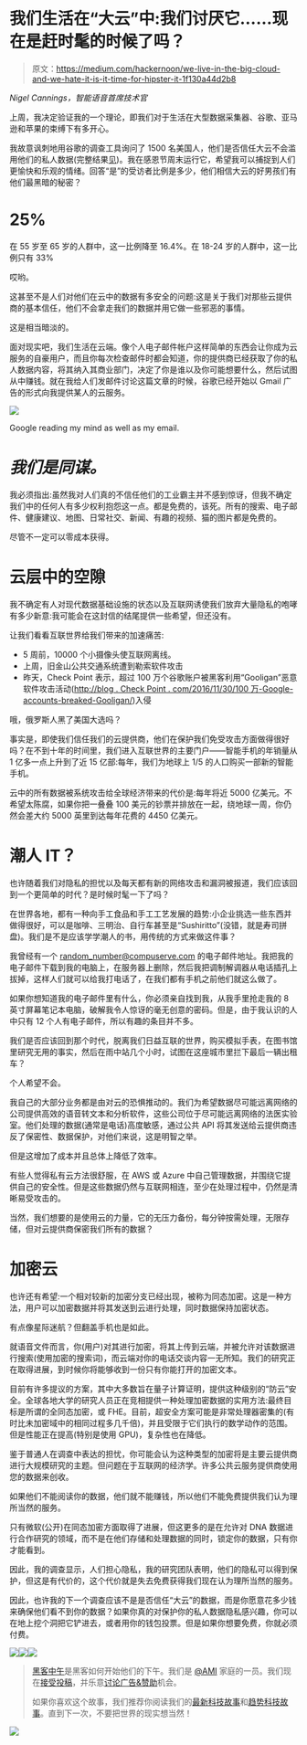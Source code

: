 # 我们生活在“大云”中:我们讨厌它……现在是赶时髦的时候了吗？

> 原文：<https://medium.com/hackernoon/we-live-in-the-big-cloud-and-we-hate-it-is-it-time-for-hipster-it-1f130a44d2b8>

*Nigel Cannings，智能语音首席技术官*

上周，我决定验证我的一个理论，即我们对于生活在大型数据采集器、谷歌、亚马逊和苹果的束缚下有多开心。

我故意讽刺地用谷歌的调查工具询问了 1500 名美国人，他们是否信任大云不会滥用他们的私人数据(完整结果[见](https://surveys.google.com/reporting/survey?survey=fwn6wwimqoqkezlhur3zrdh2oe))。我在感恩节周末运行它，希望我可以捕捉到人们更愉快和乐观的情绪。回答“是”的受访者比例是多少，他们相信大云的好男孩们有他们最黑暗的秘密？

# 25%

在 55 岁至 65 岁的人群中，这一比例降至 16.4%。在 18-24 岁的人群中，这一比例只有 33%

哎哟。

这甚至不是人们对他们在云中的数据有多安全的问题:这是关于我们对那些云提供商的基本信任，他们不会拿走我们的数据并用它做一些邪恶的事情。

这是相当暗淡的。

面对现实吧，我们生活在云端。像个人电子邮件帐户这样简单的东西会让你成为云服务的自豪用户，而且你每次检查邮件时都会知道，你的提供商已经获取了你的私人数据内容，将其纳入其商业部门，决定了你是谁以及你可能想要什么，然后试图从中赚钱。就在我给人们发邮件讨论这篇文章的时候，谷歌已经开始以 Gmail 广告的形式向我提供某人的云服务。

![](img/40daab95b88ed6cf2514b32003bc6fb9.png)

Google reading my mind as well as my email.

# *我们是同谋。*

我必须指出:虽然我对人们真的不信任他们的工业霸主并不感到惊讶，但我不确定我们中的任何人有多少权利抱怨这一点。都是免费的，该死。所有的搜索、电子邮件、健康建议、地图、日常社交、新闻、有趣的视频、猫的图片都是免费的。

尽管不一定可以零成本获得。

# 云层中的空隙

我不确定有人对现代数据基础设施的状态以及互联网诱使我们放弃大量隐私的咆哮有多少新意:我可能会在这封信的结尾提供一些希望，但还没有。

让我们看看互联世界给我们带来的加速痛苦:

*   5 周前，10000 个小摄像头使互联网离线。
*   上周，旧金山公共交通系统遭到勒索软件攻击
*   昨天，Check Point 表示，超过 100 万个谷歌账户被黑客利用“Gooligan”恶意软件攻击活动([http://blog . Check Point . com/2016/11/30/100 万-Google-accounts-breaked-Gooligan/](http://blog.checkpoint.com/2016/11/30/1-million-google-accounts-breached-gooligan/))入侵

哦，俄罗斯人黑了美国大选吗？

事实是，即使我们信任我们的云提供商，他们在保护我们免受攻击方面做得很好吗？在不到十年的时间里，我们进入互联世界的主要门户——智能手机的年销量从 1 亿多一点上升到了近 15 亿部:每年，我们为地球上 1/5 的人口购买一部新的智能手机。

云中的所有数据被系统攻击给全球经济带来的代价是:每年将近 5000 亿美元。不希望太陈腐，如果你把一叠叠 100 美元的钞票并排放在一起，绕地球一周，你仍然会差大约 5000 英里到达每年花费的 4450 亿美元。

# 潮人 IT？

也许随着我们对隐私的担忧以及每天都有新的网络攻击和漏洞被报道，我们应该回到一个更简单的时代？是时候时髦一下了吗？

在世界各地，都有一种向手工食品和手工工艺发展的趋势:小企业挑选一些东西并做得很好，可以是咖啡、三明治、自行车甚至是“Sushiritto”(没错，就是寿司拼盘)。我们是不是应该学学潮人的书，用传统的方式来做这件事？

我曾经有一个 random_number@compuserve.com 的电子邮件地址。我把我的电子邮件下载到我的电脑上，在服务器上删除，然后我把调制解调器从电话插孔上拔掉，这样人们就可以给我打电话了，在我们都有手机之前他们就这么做了。

如果你想知道我的电子邮件里有什么，你必须亲自找到我，从我手里抢走我的 8 英寸屏幕笔记本电脑，破解我令人惊讶的毫无创意的密码。但是，由于我认识的人中只有 12 个人有电子邮件，所以有趣的条目并不多。

我们是否应该回到那个时代，脱离我们日益互联的世界，购买模拟手表，在图书馆里研究无用的事实，然后在雨中站几个小时，试图在这座城市里拦下最后一辆出租车？

个人希望不会。

我自己的大部分业务都是由对云的恐惧推动的。我们为希望数据尽可能远离网络的公司提供高效的语音转文本和分析软件，这些公司位于尽可能远离网络的法医实验室。他们处理的数据(通常是电话)高度敏感，通过公共 API 将其发送给云提供商违反了保密性、数据保护，对他们来说，这是明智之举。

但是这增加了成本并且总体上降低了效率。

有些人觉得私有云方法很舒服，在 AWS 或 Azure 中自己管理数据，并围绕它提供自己的安全性。但是这些数据仍然与互联网相连，至少在处理过程中，仍然是清晰易受攻击的。

当然，我们想要的是使用云的力量，它的无压力备份，每分钟按需处理，无限存储，但对云提供商保密我们所有的数据？

# 加密云

也许还有希望:一个相对较新的加密分支已经出现，被称为同态加密。这是一种方法，用户可以加密数据并将其发送到云进行处理，同时数据保持加密状态。

有点像星际迷航？但翻盖手机也是如此。

就语音文件而言，你(用户)对其进行加密，将其上传到云端，并被允许对该数据进行搜索(使用加密的搜索词)，而云端对你的电话交谈内容一无所知。我们的研究正在取得进展，到时候你将能够收到一份只有你能打开的加密文本。

目前有许多提议的方案，其中大多数旨在量子计算证明，提供这种级别的“防云”安全。全球各地大学的研究人员正在竞相提供一种处理加密数据的实用方法:最终目标是所谓的全同态加密，或 FHE。目前，超安全方案可能是非常处理器密集的(有时比未加密域中的相同过程多几千倍)，并且受限于它们执行的数学动作的范围。但是性能正在提高(特别是使用 GPU)，复杂性也在降低。

鉴于普通人在调查中表达的担忧，你可能会认为这种类型的加密将是主要云提供商进行大规模研究的主题。但问题在于互联网的经济学。许多公共云服务提供商使用您的数据来创收。

如果他们不能阅读你的数据，他们就不能赚钱，所以他们不能免费提供我们认为理所当然的服务。

只有微软(公开)在同态加密方面取得了进展，但这更多的是在允许对 DNA 数据进行合作研究的领域，而不是在他们存储和处理数据的同时，锁定你的数据，只有你才能看到。

因此，我的调查显示，人们担心隐私，我的研究团队表明，他们的隐私可以得到保护，但这是有代价的，这个代价就是失去免费获得我们现在认为理所当然的服务。

因此，也许我的下一个调查应该不是是否信任“大云”的数据，而是你愿意花多少钱来确保他们看不到你的数据？如果你真的对保护你的私人数据隐私感兴趣，你可以在地上挖个洞把它铲进去，或者用你的钱包投票。但是如果你想要免费，你就必须付费。

[![](img/50ef4044ecd4e250b5d50f368b775d38.png)](http://bit.ly/HackernoonFB)[![](img/979d9a46439d5aebbdcdca574e21dc81.png)](https://goo.gl/k7XYbx)[![](img/2930ba6bd2c12218fdbbf7e02c8746ff.png)](https://goo.gl/4ofytp)

> [黑客中午](http://bit.ly/Hackernoon)是黑客如何开始他们的下午。我们是 [@AMI](http://bit.ly/atAMIatAMI) 家庭的一员。我们现在[接受投稿](http://bit.ly/hackernoonsubmission)，并乐意[讨论广告&赞助](mailto:partners@amipublications.com)机会。
> 
> 如果你喜欢这个故事，我们推荐你阅读我们的[最新科技故事](http://bit.ly/hackernoonlatestt)和[趋势科技故事](https://hackernoon.com/trending)。直到下一次，不要把世界的现实想当然！

![](img/be0ca55ba73a573dce11effb2ee80d56.png)